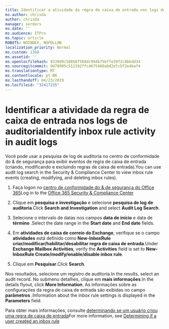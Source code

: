 ```yaml
---
title: Identificar a atividade da regra de caixa de entrada nos logs de auditoria
ms.author: chrisda
author: chrisda
manager: serdars
ms.date: ''
ms.audience: ITPro
ms.topic: article
ROBOTS: NOINDEX, NOFOLLOW
localization_priority: Normal
ms.custom: 1368
ms.assetid: ''
ms.openlocfilehash: 9339d9c58056f568dc994b75bffe39f2c8bbdd34
ms.sourcegitcommit: 9d78905c512192ffc4675468abd2efc5f2e4baf4
ms.translationtype: MT
ms.contentlocale: pt-BR
ms.lasthandoff: 04/23/2019
ms.locfileid: "32417235"
---
```

# <a name="identify-inbox-rule-activity-in-audit-logs"></a><span data-ttu-id="1a5c4-102">Identificar a atividade da regra de caixa de entrada nos logs de auditoria</span><span class="sxs-lookup"><span data-stu-id="1a5c4-102">Identify inbox rule activity in audit logs</span></span>

<span data-ttu-id="1a5c4-103">Você pode usar a pesquisa de log de auditoria no centro de conformidade do & de segurança para exibir eventos de regra de caixa de entrada (criando, modificando e excluindo regras de caixa de entrada).</span><span class="sxs-lookup"><span data-stu-id="1a5c4-103">You can use audit log search in the Security & Compliance Center to view inbox rule events (creating, modifying, and deleting inbox rules).</span></span>

1. <span data-ttu-id="1a5c4-104">Faça logon no [centro de conformidade do & de segurança do Office 365](https://protection.office.com/)</span><span class="sxs-lookup"><span data-stu-id="1a5c4-104">Log in to the [Office 365 Security & Compliance Center](https://protection.office.com/)</span></span>

2. <span data-ttu-id="1a5c4-105">Clique em **pesquisa e investigação** e selecione **pesquisa de log de auditoria**.</span><span class="sxs-lookup"><span data-stu-id="1a5c4-105">Click **Search and Investigation** and select **Audit Log Search**.</span></span>

3. <span data-ttu-id="1a5c4-106">Selecione o intervalo de datas nos campos **data de início** e data de **término** .</span><span class="sxs-lookup"><span data-stu-id="1a5c4-106">Select the date range in the **Start date** and **End date** fields.</span></span>

4. <span data-ttu-id="1a5c4-107">Em **atividades de caixa de correio do Exchange**, verifique se o campo **atividades** está definido como **New-InboxRule criar/modificar/habilitar/desabilitar regra de caixa de entrada**.</span><span class="sxs-lookup"><span data-stu-id="1a5c4-107">Under **Exchange Mailbox Activities**, verify the **Activities** field is set to **New-InboxRule Create/modify/enable/disable inbox rule**.</span></span>

5. <span data-ttu-id="1a5c4-108">Clique em **Pesquisar**.</span><span class="sxs-lookup"><span data-stu-id="1a5c4-108">Click **Search**.</span></span>

<span data-ttu-id="1a5c4-109">Nos resultados, selecione um registro de auditoria.</span><span class="sxs-lookup"><span data-stu-id="1a5c4-109">In the results, select an audit record.</span></span> <span data-ttu-id="1a5c4-110">No submenu detalhes, clique em **mais informações**.</span><span class="sxs-lookup"><span data-stu-id="1a5c4-110">In the details flyout, click **More Information**.</span></span> <span data-ttu-id="1a5c4-111">As informações sobre as configurações da regra de caixa de entrada são exibidas no campo **parâmetros** .</span><span class="sxs-lookup"><span data-stu-id="1a5c4-111">Information about the inbox rule settings is displayed in the **Parameters** field.</span></span>

<span data-ttu-id="1a5c4-112">Para obter mais informações, consulte [determinando se um usuário criou uma regra de caixa de entrada](https://docs.microsoft.com//office365/securitycompliance/auditing-troubleshooting-scenarios#determining-if-a-user-created-an-inbox-rule)</span><span class="sxs-lookup"><span data-stu-id="1a5c4-112">For more information, see [Determining if a user created an inbox rule](https://docs.microsoft.com//office365/securitycompliance/auditing-troubleshooting-scenarios#determining-if-a-user-created-an-inbox-rule)</span></span>
